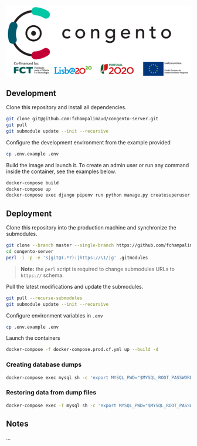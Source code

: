 [![Congento Logo](congento.png)](https://congento.org)


## Development

Clone this repository and install all dependencies.

```bash
git clone git@github.com:fchampalimaud/congento-server.git
git pull
git submodule update --init --recursive
```

Configure the development environment from the example provided

```bash
cp .env.example .env
```

Build the image and launch it. To create an admin user or run any command inside the container, see the examples below.

```bash
docker-compose build
docker-compose up
docker-compose exec django pipenv run python manage.py createsuperuser
```


## Deployment

Clone this repository into the production machine and synchronize the submodules.

```bash
git clone --branch master --single-branch https://github.com/fchampalimaud/congento-server.git
cd congento-server
perl -i -p -e 's|git@(.*?):|https://\1/|g' .gitmodules
```

> **Note:** the `perl` script is required to change submodules URLs to `https://` schema.

Pull the latest modifications and update the submodules.

```bash
git pull --recurse-submodules
git submodule update --init --recursive
```

Configure environment variables in `.env`

```bash
cp .env.example .env
```

Launch the containers

```bash
docker-compose -f docker-compose.prod.cf.yml up --build -d
```


### Creating database dumps

```bash
docker-compose exec mysql sh -c 'export MYSQL_PWD="$MYSQL_ROOT_PASSWORD"; exec mysqldump --all-databases -uroot' > /some/path/on/your/host/all-databases.sql
```

### Restoring data from dump files

```bash
docker-compose exec -T mysql sh -c 'export MYSQL_PWD="$MYSQL_ROOT_PASSWORD"; exec mysql -uroot' < /some/path/on/your/host/all-databases.sql
```


## Notes

...
